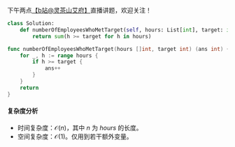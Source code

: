 下午两点[【b站@灵茶山艾府】](https://space.bilibili.com/206214)直播讲题，欢迎关注！

```py [sol-Python3]
class Solution:
    def numberOfEmployeesWhoMetTarget(self, hours: List[int], target: int) -> int:
        return sum(h >= target for h in hours)
```

```go [sol-Go]
func numberOfEmployeesWhoMetTarget(hours []int, target int) (ans int) {
	for _, h := range hours {
		if h >= target {
			ans++
		}
	}
	return
}
```

#### 复杂度分析

- 时间复杂度：$\mathcal{O}(n)$，其中 $n$ 为 $\textit{hours}$ 的长度。
- 空间复杂度：$\mathcal{O}(1)$。仅用到若干额外变量。
